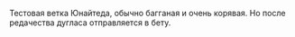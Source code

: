 Тестовая ветка Юнайтеда, обычно багганая и очень корявая. Но после редачества дугласа отправляется в бету.
